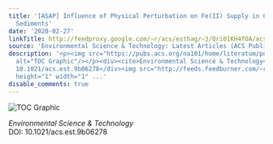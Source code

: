 ```yaml
---
title: '[ASAP] Influence of Physical Perturbation on Fe(II) Supply in Coastal Marine
  Sediments'
date: '2020-02-27'
linkTitle: http://feedproxy.google.com/~r/acs/esthag/~3/Qri01KH4fOA/acs.est.9b06278
source: 'Environmental Science & Technology: Latest Articles (ACS Publications)'
description: '<p><img src="https://pubs.acs.org/na101/home/literatum/publisher/achs/journals/content/esthag/0/esthag.ahead-of-print/acs.est.9b06278/20200226/images/medium/es9b06278_0001.gif"
  alt="TOC Graphic"/></p><div><cite>Environmental Science & Technology</cite></div><div>DOI:
  10.1021/acs.est.9b06278</div><img src="http://feeds.feedburner.com/~r/acs/esthag/~4/Qri01KH4fOA"
  height="1" width="1" ...'
disable_comments: true
---
```

<p><img src="https://pubs.acs.org/na101/home/literatum/publisher/achs/journals/content/esthag/0/esthag.ahead-of-print/acs.est.9b06278/20200226/images/medium/es9b06278_0001.gif" alt="TOC Graphic"/></p><div><cite>Environmental Science & Technology</cite></div><div>DOI: 10.1021/acs.est.9b06278</div><img src="http://feeds.feedburner.com/~r/acs/esthag/~4/Qri01KH4fOA" height="1" width="1" ...
